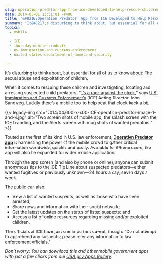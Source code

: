 ```yaml
---
slug: operation-predator-app-from-ice-developed-to-help-rescue-children-capture-sexual-predators
date: 2014-05-01 13:31:01 -0400
title: '&#8216;Operation Predator’ App from ICE Developed to Help Rescue Children, Capture Sexual Predators'
summary: 'It&#8217;s disturbing to think about, but essential for all of us to know about: The sexual abuse and exploitation of children. When it comes to rescuing those children and investigating, locating and arresting suspected child predators, &#8220;it&#8217;s a race against the clock,&#8221; says U.S. Immigration and Customs Enforcement&#8217;s (ICE) Acting Director John Sandweg. Luckily there&#8217;s'
topics:
  - mobile
  
  - ICE
  - thursday-mobile-products
  - us-immigration-and-customs-enforcement
  - united-states-department-of-homeland-security
 
---
```


It&#8217;s disturbing to think about, but essential for all of us to know about: The sexual abuse and exploitation of children.

When it comes to rescuing those children and investigating, locating and arresting suspected child predators, &#8220;[it&#8217;s a race against the clock](http://www.ice.gov/news/releases/1309/130912washingtondc.htm),&#8221; says [U.S. Immigration and Customs Enforcement&#8217;s](http://www.ice.gov) (ICE) Acting Director John Sandweg. Luckily there&#8217;s a mobile tool to help beat that clock back a bit.

{{< legacy-img src="2014/04/600-x-400-ICE-operation-predator-image-1-and-4.jpg" alt="Two screen shots of mobile app; the splash screen with the ICE branding, and the Alerts screen with mug shots of wanted predators." >}}

Touted as the first of its kind in U.S. law enforcement, **[Operation Predator app](http://www.ice.gov/predator/predator-app.htm)** is harnessing the power of the mobile crowd to gather critical information worldwide, quickly and easily. Available for iPhone users, the app will also be expanded for wider mobile application.

Through the app screen (and also by phone or online), anyone can submit anonymous tips to the ICE Tip Line about suspected predators—either wanted fugitives or previously unknown—24 hours a day, seven days a week.

The public can also:

  * View a list of wanted suspects, as well as those who have been arrested;
  * Share news and information with their social network;
  * Get the latest updates on the status of listed suspects; and
  * Access a list of online resources regarding missing and/or exploited children.

The officials at ICE have just one important caveat, though: &#8220;Do not attempt to apprehend any suspects; please refer any information to law enforcement officials.&#8221;

_Don&#8217;t worry: You can download this and other mobile government apps with just a few clicks from our [USA.gov Apps Gallery](http://apps.usa.gov/)_.